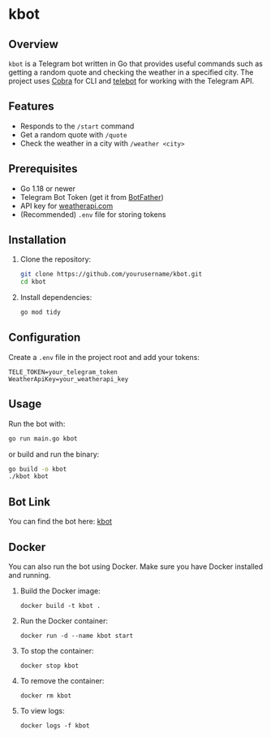 # kbot

## Overview
`kbot` is a Telegram bot written in Go that provides useful commands such as getting a random quote and checking the weather in a specified city. The project uses [Cobra](https://github.com/spf13/cobra) for CLI and [telebot](https://github.com/tucnak/telebot) for working with the Telegram API.

## Features
- Responds to the `/start` command
- Get a random quote with `/quote`
- Check the weather in a city with `/weather <city>`

## Prerequisites
- Go 1.18 or newer
- Telegram Bot Token (get it from [BotFather](https://t.me/botfather))
- API key for [weatherapi.com](https://www.weatherapi.com/)
- (Recommended) `.env` file for storing tokens

## Installation
1. Clone the repository:
    ```bash
    git clone https://github.com/yourusername/kbot.git
    cd kbot
    ```
2. Install dependencies:
    ```bash
    go mod tidy
    ```

## Configuration
Create a `.env` file in the project root and add your tokens:
```
TELE_TOKEN=your_telegram_token
WeatherApiKey=your_weatherapi_key
```

## Usage
Run the bot with:
```bash
go run main.go kbot
```
or build and run the binary:
```bash
go build -o kbot
./kbot kbot
```

## Bot Link
You can find the bot here: [kbot](https://t.me/josefSX6bot)

## Docker
You can also run the bot using Docker. Make sure you have Docker installed and running.
1. Build the Docker image:
    ```
    docker build -t kbot .
    ```
2. Run the Docker container:
    ```
    docker run -d --name kbot start
    ```
3. To stop the container:
    ```
    docker stop kbot
    ```
4. To remove the container:
    ```
    docker rm kbot
    ```
5. To view logs:
    ```
    docker logs -f kbot
    ```
